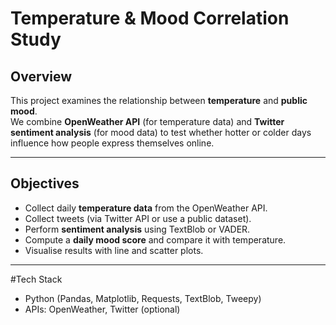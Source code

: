 # Temperature & Mood Correlation Study  

## Overview  
This project examines the relationship between **temperature** and **public mood**.  
We combine **OpenWeather API** (for temperature data) and **Twitter sentiment analysis** (for mood data) to test whether hotter or colder days influence how people express themselves online.  

---

## Objectives  
- Collect daily **temperature data** from the OpenWeather API.  
- Collect tweets (via Twitter API or use a public dataset).  
- Perform **sentiment analysis** using TextBlob or VADER.  
- Compute a **daily mood score** and compare it with temperature.  
- Visualise results with line and scatter plots.  

---

#Tech Stack
- Python (Pandas, Matplotlib, Requests, TextBlob, Tweepy)
- APIs: OpenWeather, Twitter (optional)
